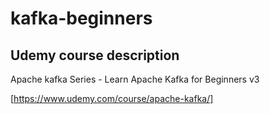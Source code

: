 # kafka-beginners


## Udemy course description

Apache kafka Series - Learn Apache Kafka for Beginners v3


[https://www.udemy.com/course/apache-kafka/]

